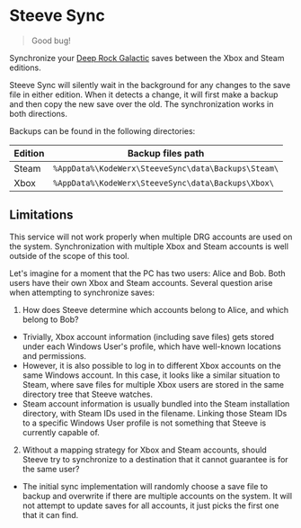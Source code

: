 # Steeve Sync

> Good bug!

Synchronize your [Deep Rock Galactic](https://www.deeprockgalactic.com/) saves between the Xbox and Steam editions.

Steeve Sync will silently wait in the background for any changes to the save file in either edition. When it detects a change, it will first make a backup and then copy the new save over the old. The synchronization works in both directions.

Backups can be found in the following directories:

| Edition | Backup files path                                   |
|---------|-----------------------------------------------------|
| Steam   | `%AppData%\KodeWerx\SteeveSync\data\Backups\Steam\` |
| Xbox    | `%AppData%\KodeWerx\SteeveSync\data\Backups\Xbox\`  |

## Limitations

This service will not work properly when multiple DRG accounts are used on the system. Synchronization with multiple Xbox and Steam accounts is well outside of the scope of this tool.

Let's imagine for a moment that the PC has two users: Alice and Bob. Both users have their own Xbox and Steam accounts. Several question arise when attempting to synchronize saves:

1. How does Steeve determine which accounts belong to Alice, and which belong to Bob?
  - Trivially, Xbox account information (including save files) gets stored under each Windows User's profile, which have well-known locations and permissions.
  - However, it is also possible to log in to different Xbox accounts on the same Windows account. In this case, it looks like a similar situation to Steam, where save files for multiple Xbox users are stored in the same directory tree that Steeve watches.
  - Steam account information is usually bundled into the Steam installation directory, with Steam IDs used in the filename. Linking those Steam IDs to a specific Windows User profile is not something that Steeve is currently capable of.
2. Without a mapping strategy for Xbox and Steam accounts, should Steeve try to synchronize to a destination that it cannot guarantee is for the same user?
  - The initial sync implementation will randomly choose a save file to backup and overwrite if there are multiple accounts on the system. It will not attempt to update saves for all accounts, it just picks the first one that it can find.

